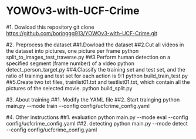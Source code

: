 # YOWOv3-with-UCF-Crime

#1. Dowload this repository
   git clone https://github.com/boringgg913/YOWOv3-with-UCF-Crime.git
   
#2. Preprocess the dataset
   ##1.Dowload the dataset
   ##2.Cut all videos in the dataset into pictures, one picture per frame
     python split_to_images_test_traverse.py
   ##3.Perform human detection on a specified segment (frame number) of a video
     python detect_person_target.py
   ##4.Classify the training set and test set, and the ratio of training and test set for each action is 9:1
     python build_train_test.py
   ##5.Create two txt files, trainlist01.txt and testlist01.txt, which contain all the pictures of the selected movie.
     python build_split.py
   
#3. About training
  ##1. Modify the YAML file
  ##2. Start trainging
     python main.py --mode train --config config/ucfcrime_config.yaml
     
#4. Other instructions
   ##1. evaluation
      python main.py --mode eval --config config/ucfcrime_config.yaml
   ##2. detecting
      python main.py --mode detect --config config/ucfcrime_config.yaml
